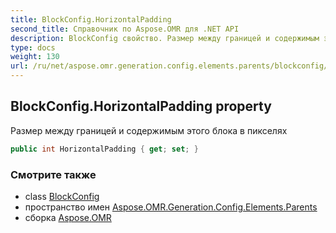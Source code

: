 ```yaml
---
title: BlockConfig.HorizontalPadding
second_title: Справочник по Aspose.OMR для .NET API
description: BlockConfig свойство. Размер между границей и содержимым этого блока в пикселях
type: docs
weight: 130
url: /ru/net/aspose.omr.generation.config.elements.parents/blockconfig/horizontalpadding/
---
```

## BlockConfig.HorizontalPadding property

Размер между границей и содержимым этого блока в пикселях

```csharp
public int HorizontalPadding { get; set; }
```

### Смотрите также

* class [BlockConfig](../)
* пространство имен [Aspose.OMR.Generation.Config.Elements.Parents](../../blockconfig/)
* сборка [Aspose.OMR](../../../)


